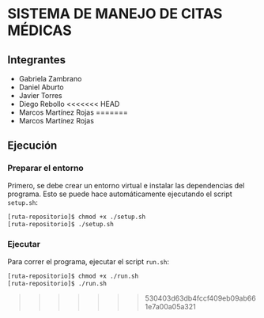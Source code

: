 # SISTEMA DE MANEJO DE CITAS MÉDICAS

## Integrantes

* Gabriela Zambrano
* Daniel Aburto
* Javier Torres
* Diego Rebollo
<<<<<<< HEAD
* Marcos Martínez Rojas
=======
* Marcos Martínez Rojas

## Ejecución

### Preparar el entorno

Primero, se debe crear un entorno virtual e instalar las dependencias del programa. Esto se puede hace automáticamente ejecutando el script `setup.sh`:

```bash
[ruta-repositorio]$ chmod +x ./setup.sh
[ruta-repositorio]$ ./setup.sh
```

### Ejecutar

Para correr el programa, ejecutar el script `run.sh`:

```bash
[ruta-repositorio]$ chmod +x ./run.sh
[ruta-repositorio]$ ./run.sh
```
>>>>>>> 530403d63db4fccf409eb09ab661e7a00a05a321

